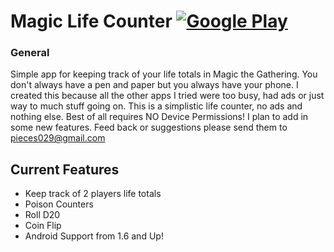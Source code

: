 # Magic Life Counter [![Google Play](http://developer.android.com/images/brand/en_generic_rgb_wo_45.png)](https://play.google.com/store/apps/details?id=co.nodeath.magichealthcounter)

### General
Simple app for keeping track of your life totals in Magic the Gathering. You don't always have a pen and paper but you always have your phone. I created this because all the other apps I tried were too busy, had ads or just way to much stuff going on. This is a simplistic life counter, no ads and nothing else. Best of all requires NO Device Permissions!
I plan to add in some new features. Feed back or suggestions please send them to [pieces029@gmail.com](mailto:pieces029@gmail.com "pieces029@gmail.com")

Current Features
----------------
- Keep track of 2 players life totals
- Poison Counters
- Roll D20
- Coin Flip
- Android Support from 1.6 and Up!
